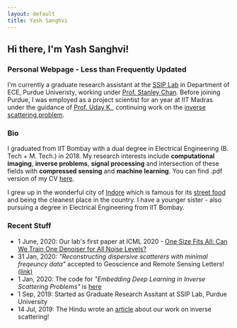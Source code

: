 ```yaml
---
layout: default
title: Yash Sanghvi
---
```

## Hi there, I'm Yash Sanghvi!
### Personal Webpage - Less than Frequently Updated
I'm currently a graduate research assistant at the [SSIP Lab](https://engineering.purdue.edu/ChanGroup/) in Department of ECE, Purdue Univeristy, working under [Prof. Stanley Chan](https://engineering.purdue.edu/ChanGroup/stanleychan.html). Before joining Purdue, I was employed as a project scientist for an year at IIT Madras under the guidance of [Prof. Uday K.](http://www.ee.iitm.ac.in/uday/), continuing work on the [inverse scattering problem](https://ieeexplore.ieee.org/document/8709721).

### Bio
I graduated from IIT Bombay with a dual degree in Electrical Engineering (B. Tech + M. Tech.) in 2018. My research interests include **computational imaging**, **inverse problems**, **signal processing** and intersection of these fields with **compressed sensing** and **machine learning**.
You can find .pdf version of my CV [here](/Sanghvi_CV.pdf).

I grew up in the wonderful city of [Indore](https://goo.gl/maps/xwvc1zmCZwg5jVP27) which is famous for its [street food](https://www.youtube.com/watch?v=GDr2k9NbrHE) and being the cleanest place in the country. I have a younger sister - also pursuing a degree in Electrical Engineering from IIT Bombay. 

### Recent Stuff
* 1 June, 2020: Our lab's first paper at ICML 2020 - [One Size Fits All: Can We Train One Denoiser for All Noise Levels?](https://arxiv.org/abs/2005.09627)
* 31 Jan, 2020: _"Reconstructing dispersive scatterers with minimal freqeuncy data"_ accepted to Geoscience and Remote Sensing Letters! [(link)](https://ieeexplore.ieee.org/document/8976282)
* 1 Jan, 2020: The code for _"Embedding Deep Learning in Inverse Scattering Problems"_ is [here](https://github.com/sanghviyashiitb/EmbeddingDLinISP-Github)
* 1 Sep, 2019: Started as Graduate Research Assitant at SSIP Lab, Purdue University
* 14 Jul, 2019: The Hindu wrote an [article](https://t.co/iEGZZLWJ4b) about our work on inverse scattering! 


